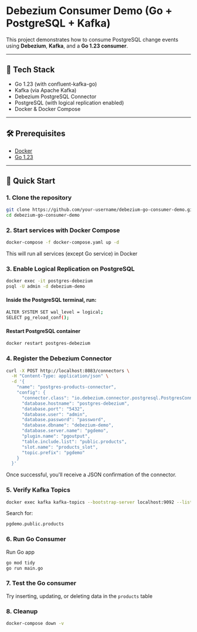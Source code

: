 # Debezium Consumer Demo (Go + PostgreSQL + Kafka)

This project demonstrates how to consume PostgreSQL change events using **Debezium**, **Kafka**, and a **Go 1.23 consumer**.

---

## 🧱 Tech Stack

- Go 1.23 (with confluent-kafka-go)
- Kafka (via Apache Kafka)
- Debezium PostgreSQL Connector
- PostgreSQL (with logical replication enabled)
- Docker & Docker Compose

---

## 🛠️ Prerequisites

- [Docker](https://www.docker.com/)
- [Go 1.23](https://go.dev/dl/)

---

## 🚀 Quick Start

### 1. Clone the repository

```bash
git clone https://github.com/your-username/debezium-go-consumer-demo.git
cd debezium-go-consumer-demo
```

### 2. Start services with Docker Compose

```bash
docker-compose -f docker-compose.yaml up -d
```

This will run all services (except Go service) in Docker

### 3. Enable Logical Replication on PostgreSQL

```bash
docker exec -it postgres-debezium
psql -U admin -d debezium-demo
```

#### Inside the PostgreSQL terminal, run:

```bash
ALTER SYSTEM SET wal_level = logical;
SELECT pg_reload_conf();
```

#### Restart PostgreSQL container
```bash
docker restart postgres-debezium
```

### 4. Register the Debezium Connector

```bash
curl -X POST http://localhost:8083/connectors \
  -H "Content-Type: application/json" \
  -d '{
    "name": "postgres-products-connector",
    "config": {
      "connector.class": "io.debezium.connector.postgresql.PostgresConnector",
      "database.hostname": "postgres-debezium",
      "database.port": "5432",
      "database.user": "admin",
      "database.password": "password",
      "database.dbname": "debezium-demo",
      "database.server.name": "pgdemo",
      "plugin.name": "pgoutput",
      "table.include.list": "public.products",
      "slot.name": "products_slot",
      "topic.prefix": "pgdemo"
    }
  }'
```

Once successful, you'll receive a JSON confirmation of the connector.

### 5. Verify Kafka Topics

```bash
docker exec kafka kafka-topics --bootstrap-server localhost:9092 --list
```

Search for:
```bash
pgdemo.public.products
```

### 6. Run Go Consumer

Run Go app
```bash
go mod tidy
go run main.go
```

### 7. Test the Go consumer

Try inserting, updating, or deleting data in the `products` table

### 8. Cleanup

```bash
docker-compose down -v
```